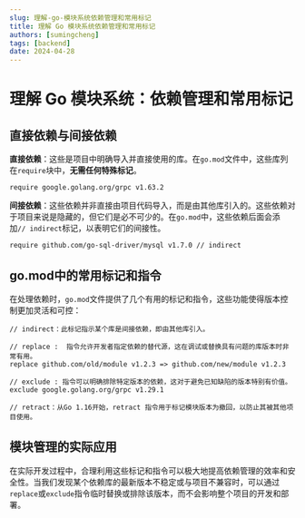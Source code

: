 ```yaml
---
slug: 理解-go-模块系统依赖管理和常用标记
title: 理解 Go 模块系统依赖管理和常用标记
authors: [sumingcheng]
tags: [backend]
date: 2024-04-28
---
```


# 理解 Go 模块系统：依赖管理和常用标记



 

## 直接依赖与间接依赖  

**直接依赖**：这些是项目中明确导入并直接使用的库。在`go.mod`文件中，这些库列在`require`块中，**无需任何特殊标记**。

```
require google.golang.org/grpc v1.63.2

```

**间接依赖**：这些依赖并非直接由项目代码导入，而是由其他库引入的。这些依赖对于项目来说是隐藏的，但它们是必不可少的。在`go.mod`中，这些依赖后面会添加`// indirect`标记，以表明它们的间接性。

```
require github.com/go-sql-driver/mysql v1.7.0 // indirect

```
## go.mod中的常用标记和指令  

在处理依赖时，`go.mod`文件提供了几个有用的标记和指令，这些功能使得版本控制更加灵活和可控：

```
// indirect：此标记指示某个库是间接依赖，即由其他库引入。

// replace :  指令允许开发者指定依赖的替代源，这在调试或替换具有问题的库版本时非常有用。
replace github.com/old/module v1.2.3 => github.com/new/module v1.2.3

// exclude : 指令可以明确排除特定版本的依赖，这对于避免已知缺陷的版本特别有价值。
exclude google.golang.org/grpc v1.29.1

// retract：从Go 1.16开始，retract 指令用于标记模块版本为撤回，以防止其被其他项目使用。

```
## 模块管理的实际应用  

在实际开发过程中，合理利用这些标记和指令可以极大地提高依赖管理的效率和安全性。当我们发现某个依赖库的最新版本不稳定或与项目不兼容时，可以通过`replace`或`exclude`指令临时替换或排除该版本，而不会影响整个项目的开发和部署。